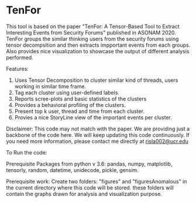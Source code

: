 # TenFor
This tool is based on the paper "TenFor: A Tensor-Based Tool to Extract Interesting Events from Security Forums" published in ASONAM 2020. TenFor groups the similar thinking users from the security forums using tensor decompsition and then extracts impportant events from each groups. Also provides nice visualization to showcase the output of different analysis performed.

Features:
1. Uses Tensor Decomposition to cluster similar kind of threads, users working in similar time frame.
2. Tag each cluster using user-defined labels.
3. Reports scree-plots and basic statistics of the clusters
4. Provides a behavioral profiling of the clusters.
5. Present top k user, thread and time from each cluster.
6. Provies a nice StoryLine  view of the important events per cluster.


Disclaimer: 
This code may not match with the paper. We are providing just a backbone of the code here. We will keep updating this code continuously. If you need more information, please contact me directly at risla002@ucr.edu


To Run the code:

Prerequisite Packages from python v 3.6:
pandas, numpy, matplotlib, tensorly, random, datetime, unidecode, pickle, gensim.

Prerequisite work:
Create two folders: "figures" and "figuresAnomalous" in the current directory where this code will be stored. these folders will contain the graphs drawn for analysis and visualization purpose.


